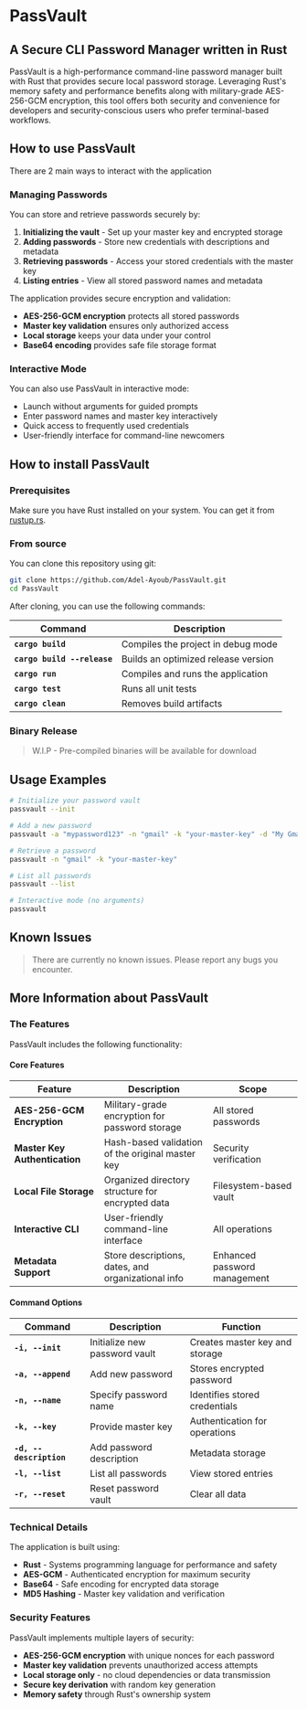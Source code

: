 # PassVault

## A Secure CLI Password Manager written in Rust

PassVault is a high-performance command-line password manager built with Rust that provides secure local password storage. Leveraging Rust's memory safety and performance benefits along with military-grade AES-256-GCM encryption, this tool offers both security and convenience for developers and security-conscious users who prefer terminal-based workflows.

## How to use PassVault

There are 2 main ways to interact with the application

### Managing Passwords

You can store and retrieve passwords securely by:

1. **Initializing the vault** - Set up your master key and encrypted storage
2. **Adding passwords** - Store new credentials with descriptions and metadata
3. **Retrieving passwords** - Access your stored credentials with the master key
4. **Listing entries** - View all stored password names and metadata

The application provides secure encryption and validation:
- **AES-256-GCM encryption** protects all stored passwords
- **Master key validation** ensures only authorized access
- **Local storage** keeps your data under your control
- **Base64 encoding** provides safe file storage format

### Interactive Mode

You can also use PassVault in interactive mode:
- Launch without arguments for guided prompts
- Enter password names and master key interactively
- Quick access to frequently used credentials
- User-friendly interface for command-line newcomers

## How to install PassVault

### Prerequisites

Make sure you have Rust installed on your system. You can get it from [rustup.rs](https://rustup.rs/).

### From source

You can clone this repository using git:

```bash
git clone https://github.com/Adel-Ayoub/PassVault.git
cd PassVault
```

After cloning, you can use the following commands:

| Command | Description |
| ------- | ----------- |
| **`cargo build`** | Compiles the project in debug mode |
| **`cargo build --release`** | Builds an optimized release version |
| **`cargo run`** | Compiles and runs the application |
| **`cargo test`** | Runs all unit tests |
| **`cargo clean`** | Removes build artifacts |

### Binary Release

> W.I.P - Pre-compiled binaries will be available for download

## Usage Examples

```bash
# Initialize your password vault
passvault --init

# Add a new password
passvault -a "mypassword123" -n "gmail" -k "your-master-key" -d "My Gmail account"

# Retrieve a password
passvault -n "gmail" -k "your-master-key"

# List all passwords
passvault --list

# Interactive mode (no arguments)
passvault
```

## Known Issues

> There are currently no known issues. Please report any bugs you encounter.

## More Information about PassVault

### The Features

PassVault includes the following functionality:

#### Core Features

| Feature | Description | Scope |
| ------- | ----------- | ----- |
| **AES-256-GCM Encryption** | Military-grade encryption for password storage | All stored passwords |
| **Master Key Authentication** | Hash-based validation of the original master key | Security verification |
| **Local File Storage** | Organized directory structure for encrypted data | Filesystem-based vault |
| **Interactive CLI** | User-friendly command-line interface | All operations |
| **Metadata Support** | Store descriptions, dates, and organizational info | Enhanced password management |

#### Command Options

| Command | Description | Function |
| ------- | ----------- | -------- |
| **`-i, --init`** | Initialize new password vault | Creates master key and storage |
| **`-a, --append`** | Add new password | Stores encrypted password |
| **`-n, --name`** | Specify password name | Identifies stored credentials |
| **`-k, --key`** | Provide master key | Authentication for operations |
| **`-d, --description`** | Add password description | Metadata storage |
| **`-l, --list`** | List all passwords | View stored entries |
| **`-r, --reset`** | Reset password vault | Clear all data |

### Technical Details

The application is built using:

- **Rust** - Systems programming language for performance and safety
- **AES-GCM** - Authenticated encryption for maximum security
- **Base64** - Safe encoding for encrypted data storage
- **MD5 Hashing** - Master key validation and verification

### Security Features

PassVault implements multiple layers of security:

- **AES-256-GCM encryption** with unique nonces for each password
- **Master key validation** prevents unauthorized access attempts
- **Local storage only** - no cloud dependencies or data transmission
- **Secure key derivation** with random key generation
- **Memory safety** through Rust's ownership system
